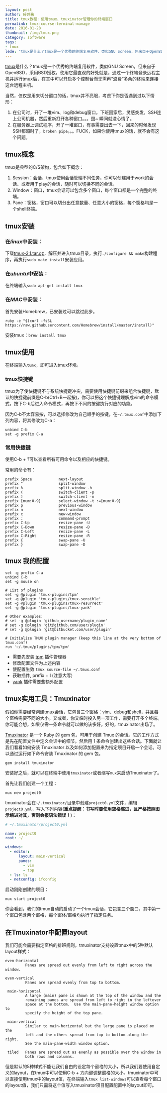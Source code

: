 ```yaml
---
layout: post
author: 碎碎酱
title: tmux教程：使用tmux、tmuxinator管理你的终端窗口
permalink: tmux-course-terminal-manage
date: 2016-01-28
thumbnail: /img/tmux.png
category: software
tags:
- tmux
lede: "tmux是什么？tmux是一个优秀的终端复用软件，类似GNU Screen，但来自于OpenBSD，采用BSD授权。使用它最直观的好处就是，通过一个终端登录远程主机并运行tmux后，在其中可以开启多个控制台而无需再“浪费”多余的终端来连接这台远程主机。"
---
```


[tmux][2]是什么？tmux是一个优秀的终端复用软件，类似GNU Screen，但来自于OpenBSD，采用BSD授权。使用它最直观的好处就是，通过一个终端登录远程主机并运行tmux后，在其中可以开启多个控制台而无需再“浪费”多余的终端来连接这台远程主机。

当然，仅仅是用来切分窗口的话，tmux并不亮眼，考虑下你是否遇到过以下情形：

1. 在公司时，开了一堆vim、log和debug窗口，下班回家后，灵感突发，SSH连上公司机器，然后重新打开各种窗口。。。囧~ 瞬间就没心情了。
2. 在服务器上调试程序，开了一堆窗口，有事需要出去一下，回来的时候发现SSH都超时了，`broken pipe`。。。FUCK，如果你使用tmux的话，就不会有这个问题。

## tmux概念

tmux是典型的C/S架构，包含如下概念：

1. Session：会话，tmux使用会话管理不同任务，你可以创建用于work的会话、或者用于play的会话，随时可以切换不同的会话。
2. Window：窗口，tmux会话可以包含多个窗口，每个窗口都是一个完整的终端。
3. Pane：窗格，窗口可以切分出任意数量、任意大小的窗格，每个窗格均是一个shell终端。

## tmux安装

### 在*linux*中安装：

下载[tmux-2.1.tar.gz][3]，解压并进入tmux目录，执行`./configure && make`构建程序，再执行`sudo make install`安装应用。

### 在*ubuntu*中安装：

在终端输入`sudo apt-get install tmux`

### 在*MAC*中安装：

首先安装Homebrew，已安装过可以跳过此步。

```
ruby -e "$(curl -fsSL https://raw.githubusercontent.com/Homebrew/install/master/install)"
```

安装tmux：`brew install tmux`

## tmux使用

在终端输入`tumx`，即可进入tmux环境。

### tmux快捷键

tmux为了使快捷键不与系统快捷键冲突，需要使用快捷键前缀来组合快捷键，默认的快捷键前缀是C-b(Ctrl+B一起按)，你可以把这个快捷键理解成vim的命令模式，按下C-b后进入命令模式，再按下不同的按键执行对应的功能。

因为C-b不太容易按，可以选择修改为自己顺手的按键，在`~/.tmux.conf`中添加下列内容，将其修改为C-a：

```
unbind C-b
set -g prefix C-a
```

### 常用快捷键

使用C-b + ?可以查看所有可用命令以及相应的快捷键。

常用的命令有：

```
prefix Space            next-layout
prefix "                split-window
prefix %                split-window -h
prefix (                switch-client -p
prefix )                switch-client -n
prefix [num:0-9]        select-window -t :=[num:0-9]
prefix p                previous-window
prefix n                next-window
prefix c                new-window
prefix :                command-prompt
prefix C-Up             resize-pane -U
prefix C-Down           resize-pane -D
prefix C-Left           resize-pane -L
prefix C-Right          resize-pane -R
prefix {                swap-pane -U
prefix }                swap-pane -D
```

## tmux 我的配置

```
set -g prefix C-a
unbind C-b
set -g mouse on

# List of plugins
set -g @plugin 'tmux-plugins/tpm'
set -g @plugin 'tmux-plugins/tmux-sensible'
set -g @plugin 'tmux-plugins/tmux-resurrect'
set -g @plugin 'tmux-plugins/tmux-yank'

# Other examples:
# set -g @plugin 'github_username/plugin_name'
# set -g @plugin 'git@github.com/user/plugin'
# set -g @plugin 'git@bitbucket.com/user/plugin'

# Initialize TMUX plugin manager (keep this line at the very bottom of tmux.conf)
run '~/.tmux/plugins/tpm/tpm'
```

* 需要先安装 [tpm](https://github.com/tmux-plugins) 插件管理器
* 修改配置文件为上述内容
* 使配置生效 `tmux source-file ~/.tmux.conf`
* 获取插件, prefix + I (注意大写)
* [yank](https://github.com/tmux-plugins/tmux-yank) 插件需要些额外配置

## tmux实用工具：Tmuxinator

假如你需要经常创建tmux会话，它包含三个窗格：vim、debug和shell，并且每个窗格需要不同的大小。又或者，你又临时投入另一项工作，需要打开多个终端。你可能会想，如果仅需一条命令就可以做的该多好，好的，tmuxinator出场了。

[Tmuxinator][4] 是一个 Ruby 的 gem 包，可用于创建 Tmux 的会话。它的工作方式是先在配置文件中定义会话中的细节，然后用 1 条命令创建出这些会话。下面就让我们看看如何安装 Tmuxinator 以及如何添加配置来为指定项目开启一个会话。可以通过运行如下命令安装 Tmuxinator 的 gem 包。

```
gem install tmuxinator
```

安装好之后，就可以在终端中使用`tmuxinator`或者缩写`mux`来启动Tmuxinator了。

首先让我们创建一个工程：

```
mux new project0
```

tmuxinator会在`~/.tmuxinator/`目录中创建`project0.yml`文件，编辑`project0.yml`，写入下列内容(**重点提醒：书写时要使用空格缩进，且严格按照图示缩进对其，否则会报语法错误！**)：

```yml
# ~/.tmuxinator/project0.yml

name: project0
root: ~/

windows:
  - editor:
      layout: main-vertical
      panes:
        - vim
        - top
  - ls: ls
  - netconfig: ifconfig
```

启动刚刚创建的项目：

```
mux start project0
```

你会看到，我们的tmux自动的启动了一个tmux会话，它包含三个窗口，其中第一个窗口包含两个窗格，每个窗体/窗格均执行了指定任务。

## 在Tmuxinator中配置layout

我们可能会需要指定窗格的排班规则，tmuxinator支持设置tmux中的5种默认layout样式：

    even-horizontal
             Panes are spread out evenly from left to right across the window.

    even-vertical
             Panes are spread evenly from top to bottom.

     main-horizontal
             A large (main) pane is shown at the top of the window and the
             remaining panes are spread from left to right in the leftover
             space at the bottom.  Use the main-pane-height window option to
             specify the height of the top pane.

     main-vertical
             Similar to main-horizontal but the large pane is placed on the
             left and the others spread from top to bottom along the right.
             See the main-pane-width window option.

     tiled   Panes are spread out as evenly as possible over the window in
             both rows and columns.

但是默认的5种样式不能让我们自由的设定每个窗格的大小，所以我们要使用自定义的layout，在tmux中可以使用C-b + 方向键调整窗格的大小。tmuxinator中可以直接使用tmux中的layout值，在终端输入`tmux list-windows`可以查看每个窗口的layout值，我们只需将这个值写入tmuxinator项目配置配置中的layout即可。

  [1]: http://www.suisuijiang.com
  [2]: https://tmux.github.io/
  [3]: https://github.com/tmux/tmux/releases/download/2.1/tmux-2.1.tar.gz
  [4]: https://github.com/tmuxinator/tmuxinator